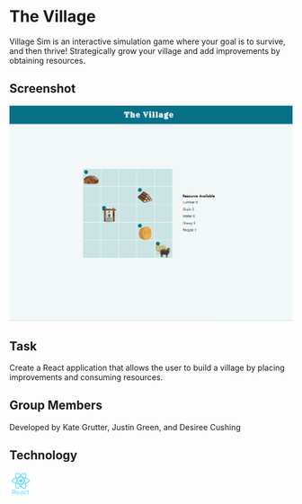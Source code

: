 # The Village

Village Sim is an interactive simulation game where your goal is to survive, and then thrive! Strategically grow your village and add improvements by obtaining resources.

## Screenshot

![TheVillage Screenshot](./src/assets/images/2023-05-17.png)

## Task

Create a React application that allows the user to build a village by placing improvements and consuming resources.

## Group Members
Developed by Kate Grutter, Justin Green, and Desiree Cushing

## Technology

<img src='https://github.com/devicons/devicon/blob/master/icons/react/react-original-wordmark.svg' title="React" alt="React" width="40" height="40"/>&nbsp;